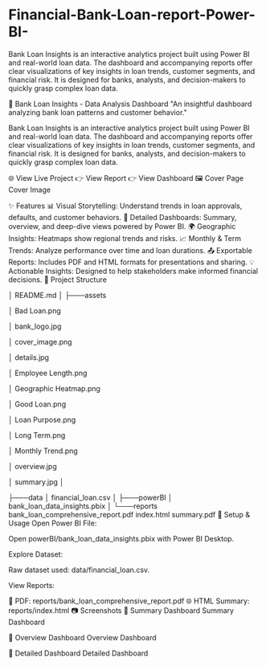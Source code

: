 # Financial-Bank-Loan-report-Power-BI-
Bank Loan Insights is an interactive analytics project built using Power BI and real-world loan data. The dashboard and accompanying reports offer clear visualizations of key insights in loan trends, customer segments, and financial risk. It is designed for banks, analysts, and decision-makers to quickly grasp complex loan data.

🏦 Bank Loan Insights - Data Analysis Dashboard
"An insightful dashboard analyzing bank loan patterns and customer behavior."

Bank Loan Insights is an interactive analytics project built using Power BI and real-world loan data. The dashboard and accompanying reports offer clear visualizations of key insights in loan trends, customer segments, and financial risk. It is designed for banks, analysts, and decision-makers to quickly grasp complex loan data.

🌐 View Live Project
👉 View Report 👉 View Dashboard
🖼️ Cover Page
Cover Image

✨ Features
📊 Visual Storytelling: Understand trends in loan approvals, defaults, and customer behaviors.
📌 Detailed Dashboards: Summary, overview, and deep-dive views powered by Power BI.
🌍 Geographic Insights: Heatmaps show regional trends and risks.
📈 Monthly & Term Trends: Analyze performance over time and loan durations.
📤 Exportable Reports: Includes PDF and HTML formats for presentations and sharing.
💡 Actionable Insights: Designed to help stakeholders make informed financial decisions.
📁 Project Structure

│   README.md
│
├───assets

│       Bad Loan.png

│       bank_logo.jpg

│       cover_image.png

│       details.jpg

│       Employee Length.png

│       Geographic Heatmap.png

│       Good Loan.png

│       Loan Purpose.png

│       Long Term.png

│       Monthly Trend.png

│       overview.jpg

│       summary.jpg
│

├───data
│       financial_loan.csv
│
├───powerBI
│       bank_loan_data_insights.pbix
│
└───reports
        bank_loan_comprehensive_report.pdf
        index.html
        summary.pdf
🧪 Setup & Usage
Open Power BI File:

Open powerBI/bank_loan_data_insights.pbix with Power BI Desktop.

Explore Dataset:

Raw dataset used: data/financial_loan.csv.

View Reports:

📄 PDF: reports/bank_loan_comprehensive_report.pdf
🌐 HTML Summary: reports/index.html
📷 Screenshots
🔹 Summary Dashboard
Summary Dashboard

🔹 Overview Dashboard
Overview Dashboard

🔹 Detailed Dashboard
Detailed Dashboard

